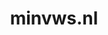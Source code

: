 ---
layout: post
title:  "minvws.nl"
internal_url:  "/dutchgov/minvws.nl.html"
categories: dutchgov
---